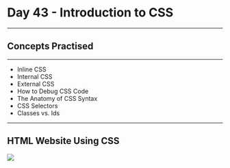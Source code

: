 # Day 43 - Introduction to CSS
___
## Concepts Practised
___
* Inline CSS
* Internal CSS
* External CSS
* How to Debug CSS Code
* The Anatomy of CSS Syntax
* CSS Selectors
* Classes vs. Ids
___
## HTML Website Using CSS
![](https://user-images.githubusercontent.com/98851253/157572763-fad3d7ce-1a63-409a-a09c-dc9904526545.gif)